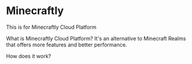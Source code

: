 # Minecraftly
This is for Minecraftly Cloud Platform

What is Minecraftly Cloud Platform?
It's an alternative to Minecraft Realms that offers more features and better performance.

How does it work?
